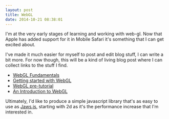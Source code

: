 ```yaml
---
layout: post
title: WebGL
date: 2014-10-21 08:38:01
---
```

I'm at the very early stages of learning and working with web-gl. Now that Apple has added support for it in Mobile Safari it's something that I can get excited about.

I've made it much easier for myself to post and edit blog stuff, I can write a bit more. For now though, this will be a kind of living blog post where I can collect links to the stuff I find.

* [WebGL Fundamentals](http://games.greggman.com/game/webgl-fundamentals/)
* [Getting started with WebGL](https://developer.mozilla.org/en-US/docs/Web/WebGL/Getting_started_with_WebGL)
* [WebGL pre-tutorial](http://my2iu.blogspot.co.uk/2011/11/webgl-pre-tutorial-part-1.html)
* [An Introduction to WebGL](https://dev.opera.com/articles/introduction-to-webgl-part-1/)

Ultimately, I'd like to produce a simple javascript library that's as easy to use as [Jaws.js](http://jawsjs.com/), starting with 2d as it's the performance increase that I'm interested in.